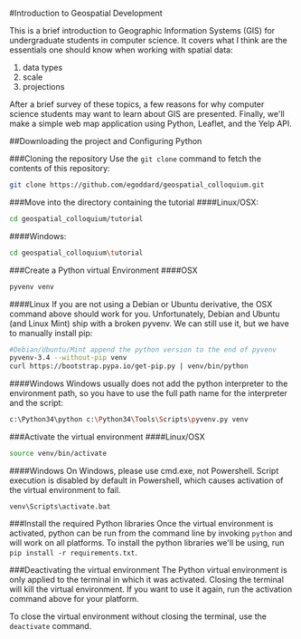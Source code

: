 #Introduction to Geospatial Development

This is a brief introduction to Geographic Information Systems (GIS) for 
undergraduate students in computer science. It covers what I think are the 
essentials one should know when working with spatial data: 

1. data types
2. scale
3. projections

After a brief survey of these topics, a few reasons for why computer science
students may want to learn about GIS are presented. Finally, we'll make a 
simple web map application using Python, Leaflet, and the Yelp API.

##Downloading the project and Configuring Python

###Cloning the repository
Use the `git clone` command to fetch the contents of this repository:
```bash
git clone https://github.com/egoddard/geospatial_colloquium.git
```

###Move into the directory containing the tutorial
####Linux/OSX:
```bash
cd geospatial_colloquium/tutorial
```
####Windows:
```bash
cd geospatial_colloquium\tutorial
```

###Create a Python virtual Environment
####OSX
```bash
pyvenv venv
```
####Linux
If you are not using a Debian or Ubuntu derivative, the OSX command above 
should work for you. Unfortunately, Debian and Ubuntu (and Linux Mint) ship 
with a broken pyvenv. We can still use it, but we have to manually install pip: 
```bash
#Debian/Ubuntu/Mint append the python version to the end of pyvenv
pyvenv-3.4 --without-pip venv
curl https://bootstrap.pypa.io/get-pip.py | venv/bin/python
```
####Windows
Windows usually does not add the python interpreter to the environment path, 
so you have to use the full path name for the interpreter and the script:
```bash
c:\Python34\python c:\Python34\Tools\Scripts\pyvenv.py venv
```

###Activate the virtual environment
####Linux/OSX
```bash
source venv/bin/activate
```
####Windows
On Windows, please use cmd.exe, not Powershell. Script execution is disabled 
by default in Powershell, which causes activation of the virtual environment 
to fail.
```batchfile
venv\Scripts\activate.bat
```

###Install the required Python libraries
Once the virtual environment is activated, python can be run from the command 
line by invoking `python` and will work on all platforms. To install the 
python libraries we'll be using, run `pip install -r requirements.txt`.

###Deactivating the virtual environment
The Python virtual environment is only applied to the terminal in which it was 
activated. Closing the terminal will kill the virtual environment. If you want 
to use it again, run the activation command above for your platform.

To close the virtual environment without closing the terminal, use the 
`deactivate` command.

